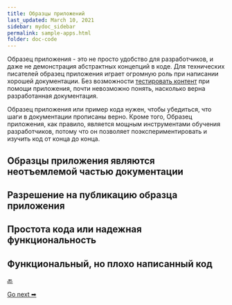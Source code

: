 ```yaml
---
title: Образцы приложений
last_updated: March 10, 2021
sidebar: mydoc_sidebar
permalink: sample-apps.html
folder: doc-code
---
```


Образец приложения - это не просто удобство для разработчиков, и даже не  демонстрация абстрактных концепций в коде. Для технических писателей образец приложения играет огромную роль при написании хорошей документации. Без возможности [тестировать контент](overview-testing.html) при помощи приложения, почти невозможно понять, насколько верна разработанная документация.

Образец приложения или пример кода нужен, чтобы убедиться, что шаги в документации прописаны верно. Кроме того, Образец приложения, как правило, является мощным инструментами обучения разработчиков, потому что он позволяет  поэкспериментировать и изучить код от конца до конца.

## Образцы приложения являются неотъемлемой частью документации






## Разрешение на публикацию образца приложения

## Простота кода или надежная функциональность

## Функциональный, но плохо написанный код




[🔙](code-samples.html)

[Go next ➡](sdks.html)
